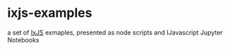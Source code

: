 # ixjs-examples

a set of [IxJS](https://github.com/ReactiveX/IxJS) exmaples, presented as node scripts and IJavascript Jupyter Notebooks